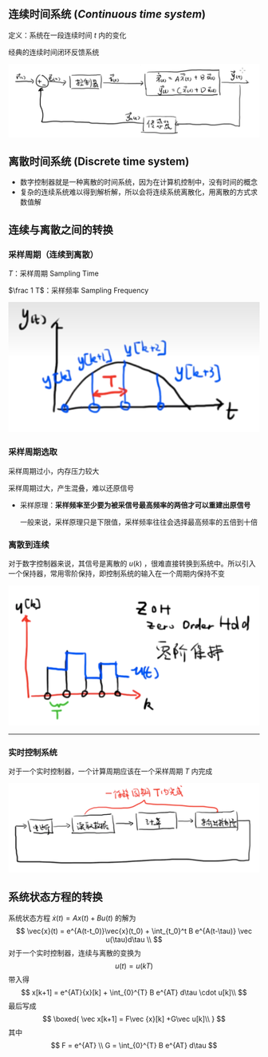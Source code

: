 ## 连续时间系统 (*Continuous time system*) 

定义：系统在一段连续时间 $t$ 内的变化

经典的连续时间闭环反馈系统

![0139599b-cc3a-4483-8ccd-06c7c9666f5e](images/0139599b-cc3a-4483-8ccd-06c7c9666f5e.png)



## 离散时间系统 (Discrete time system)

- 数字控制器就是一种离散的时间系统，因为在计算机控制中，没有时间的概念
- 复杂的连续系统难以得到解析解，所以会将连续系统离散化，用离散的方式求数值解

## 连续与离散之间的转换

### 采样周期（连续到离散）

$T$：采样周期 Sampling Time

$\frac 1 T$：采样频率 Sampling Frequency

![7752b0f2-5d65-455f-ade8-aa15d464e845](images/7752b0f2-5d65-455f-ade8-aa15d464e845.png)

### 采样周期选取

采样周期过小，内存压力较大

采样周期过大，产生混叠，难以还原信号

- 采样原理：**采样频率至少要为被采信号最高频率的两倍才可以重建出原信号**

  一般来说，采样原理只是下限值，采样频率往往会选择最高频率的五倍到十倍

### 离散到连续

对于数字控制器来说，其信号是离散的 $u(k)$ ，很难直接转换到系统中。所以引入一个保持器，常用零阶保持，即控制系统的输入在一个周期内保持不变

![339119b3-a63a-4cc3-ac96-2c9077301b62](images/339119b3-a63a-4cc3-ac96-2c9077301b62.png)

---

### 实时控制系统

对于一个实时控制器，一个计算周期应该在一个采样周期 $T$ 内完成

![2b381776-1223-492f-926e-79279d6c0f83](images/2b381776-1223-492f-926e-79279d6c0f83.png)

## 系统状态方程的转换

系统状态方程 $\dot{x}(t) = Ax(t)+Bu(t)$ 的解为
$$
\vec{x}(t) = e^{A(t-t_0)}\vec{x}(t_0)  + \int_{t_0}^t B e^{A(t-\tau)} \vec u(\tau)d\tau \\
$$
对于一个实时控制器，连续与离散的变换为
$$
u(t) = u(kT)
$$
带入得
$$
x[k+1] =  e^{AT}{x}[k]  + \int_{0}^{T} B e^{AT} d\tau \cdot u[k]\\
$$
最后写成
$$
\boxed{
\vec x[k+1] = F\vec {x}[k]  +G\vec u[k]\\
}
$$
其中
$$
F = e^{AT} \\
G =  \int_{0}^{T} B e^{AT} d\tau 
$$
